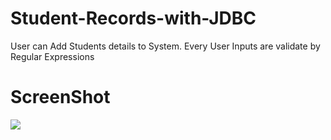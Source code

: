 # Student-Records-with-JDBC
User can Add Students details to System. Every User Inputs are validate by Regular Expressions

# ScreenShot
<img src = "https://github.com/coderx31/Student-Records-with-JDBC/blob/master/Student%20Record%20Form.png">
